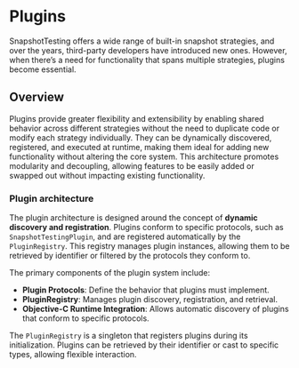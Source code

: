 # Plugins

SnapshotTesting offers a wide range of built-in snapshot strategies, and over the years, third-party developers have introduced new ones. However, when there’s a need for functionality that spans multiple strategies, plugins become essential.

## Overview

Plugins provide greater flexibility and extensibility by enabling shared behavior across different strategies without the need to duplicate code or modify each strategy individually. They can be dynamically discovered, registered, and executed at runtime, making them ideal for adding new functionality without altering the core system. This architecture promotes modularity and decoupling, allowing features to be easily added or swapped out without impacting existing functionality.

### Plugin architecture

The plugin architecture is designed around the concept of **dynamic discovery and registration**. Plugins conform to specific protocols, such as `SnapshotTestingPlugin`, and are registered automatically by the `PluginRegistry`. This registry manages plugin instances, allowing them to be retrieved by identifier or filtered by the protocols they conform to.

The primary components of the plugin system include:

- **Plugin Protocols**: Define the behavior that plugins must implement.
- **PluginRegistry**: Manages plugin discovery, registration, and retrieval.
- **Objective-C Runtime Integration**: Allows automatic discovery of plugins that conform to specific protocols.

The `PluginRegistry` is a singleton that registers plugins during its initialization. Plugins can be retrieved by their identifier or cast to specific types, allowing flexible interaction.
